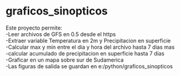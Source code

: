 # graficos_sinopticos <br />
Este proyecto permite: <br />
-Leer archivos de GFS en 0.5 desde el https <br />
-Extraer variable Temperatura en 2m y Precipitacion en superficie <br />
-Calcular max y min entre el dia y hora del archivo hasta 7 dias mas <br />
-calcular acumulado de precipitacion en superficie hasta 7 dias <br />
-Graficar en un mapa sobre sur de Sudamerica <br />
-Las figuras de salida se guardan en e:/python/graficos_sinopticos <br />
